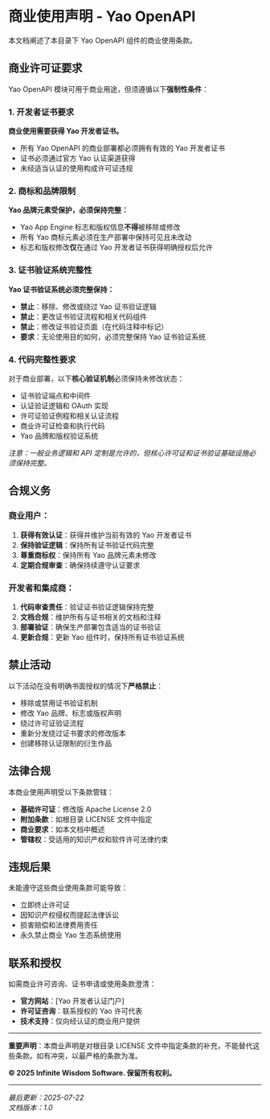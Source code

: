 # 商业使用声明 - Yao OpenAPI

本文档阐述了本目录下 Yao OpenAPI 组件的商业使用条款。

## 商业许可证要求

Yao OpenAPI 模块可用于商业用途，但须遵循以下**强制性条件**：

### 1. 开发者证书要求

**商业使用需要获得 Yao 开发者证书。**

- 所有 Yao OpenAPI 的商业部署都必须拥有有效的 Yao 开发者证书
- 证书必须通过官方 Yao 认证渠道获得
- 未经适当认证的使用构成许可证违规

### 2. 商标和品牌限制

**Yao 品牌元素受保护，必须保持完整：**

- Yao App Engine 标志和版权信息**不得**被移除或修改
- 所有 Yao 商标元素必须在生产部署中保持可见且未改动
- 标志和版权修改**仅**在通过 Yao 开发者证书获得明确授权后允许

### 3. 证书验证系统完整性

**Yao 证书验证系统必须完整保持：**

- **禁止**：移除、修改或绕过 Yao 证书验证逻辑
- **禁止**：更改证书验证流程和相关代码组件
- **禁止**：修改证书验证页面（在代码注释中标记）
- **要求**：无论使用目的如何，必须完整保持 Yao 证书验证系统

### 4. 代码完整性要求

对于商业部署，以下**核心验证机制**必须保持未修改状态：

- 证书验证端点和中间件
- 认证验证逻辑和 OAuth 实现
- 许可证验证例程和相关认证流程
- 商业许可证检查和执行代码
- Yao 品牌和版权验证系统

_注意：一般业务逻辑和 API 定制是允许的，但核心许可证和证书验证基础设施必须保持完整。_

## 合规义务

### 商业用户：

1. **获得有效认证**：获得并维护当前有效的 Yao 开发者证书
2. **保持验证逻辑**：保持所有证书验证代码完整
3. **尊重商标权**：保持所有 Yao 品牌元素未修改
4. **定期合规审查**：确保持续遵守认证要求

### 开发者和集成商：

1. **代码审查责任**：验证证书验证逻辑保持完整
2. **文档合规**：维护所有与证书相关的文档和注释
3. **部署验证**：确保生产部署包含适当的证书验证
4. **更新合规**：更新 Yao 组件时，保持所有证书验证系统

## 禁止活动

以下活动在没有明确书面授权的情况下**严格禁止**：

- 移除或禁用证书验证机制
- 修改 Yao 品牌、标志或版权声明
- 绕过许可证验证流程
- 重新分发绕过证书要求的修改版本
- 创建移除认证限制的衍生作品

## 法律合规

本商业使用声明受以下条款管辖：

- **基础许可证**：修改版 Apache License 2.0
- **附加条款**：如根目录 LICENSE 文件中指定
- **商业要求**：如本文档中概述
- **管辖权**：受适用的知识产权和软件许可法律约束

## 违规后果

未能遵守这些商业使用条款可能导致：

- 立即终止许可证
- 因知识产权侵权而提起法律诉讼
- 损害赔偿和法律费用责任
- 永久禁止商业 Yao 生态系统使用

## 联系和授权

如需商业许可咨询、证书申请或使用条款澄清：

- **官方网站**：[Yao 开发者认证门户]
- **许可证咨询**：联系授权的 Yao 许可代表
- **技术支持**：仅向经认证的商业用户提供

---

**重要声明**：本商业声明是对根目录 LICENSE 文件中指定条款的补充，不能替代这些条款。如有冲突，以最严格的条款为准。

**© 2025 Infinite Wisdom Software. 保留所有权利。**

---

_最后更新：2025-07-22_  
_文档版本：1.0_

